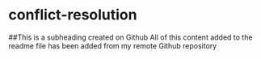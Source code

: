 # conflict-resolution

##This is a subheading created on Github
All of this content added to the readme file has been added from my remote Github repository
